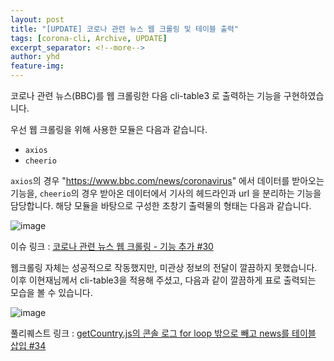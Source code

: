 ```yaml
---
layout: post
title: "[UPDATE] 코로나 관련 뉴스 웹 크롤링 및 테이블 출력"
tags: [corona-cli, Archive, UPDATE]
excerpt_separator: <!--more-->
author: yhd
feature-img: 
---
```


코로나 관련 뉴스(BBC)를 웹 크롤링한 다음 cli-table3 로 출력하는 기능을 구현하였습니다.

<!--more-->

우선 웹 크롤링을 위해 사용한 모듈은 다음과 같습니다.

- `axios`
- `cheerio`

`axios`의 경우 "https://www.bbc.com/news/coronavirus" 에서 데이터를 받아오는 기능을,
`cheerio`의 경우 받아온 데이터에서 기사의 헤드라인과 url 을 분리하는 기능을 담당합니다.
해당 모듈을 바탕으로 구성한 초창기 출력물의 형태는 다음과 같습니다.


![image](https://user-images.githubusercontent.com/37038105/100541316-7ed7a400-3286-11eb-8901-62f1271b6353.png)

이슈 링크 : [코로나 관련 뉴스 웹 크롤링 - 기능 추가 #30](https://github.com/20-2-SKKU-OSS/2020-2-OSS-2/issues/30)


웹크롤링 자체는 성공적으로 작동했지만, 미관상 정보의 전달이 깔끔하지 못했습니다.
이후 이현재님께서 cli-table3을 적용해 주셨고, 다음과 같이 깔끔하게 표로 출력되는 모습을 볼 수 있습니다.

![image](https://user-images.githubusercontent.com/37038105/100690788-a59ef300-33ca-11eb-9243-f36a8c0de8ce.png)

풀리퀘스트 링크 : [getCountry.js의 콘솔 로그 for loop 밖으로 빼고 news를 테이블 삽입 #34](https://github.com/20-2-SKKU-OSS/2020-2-OSS-2/pull/34)
